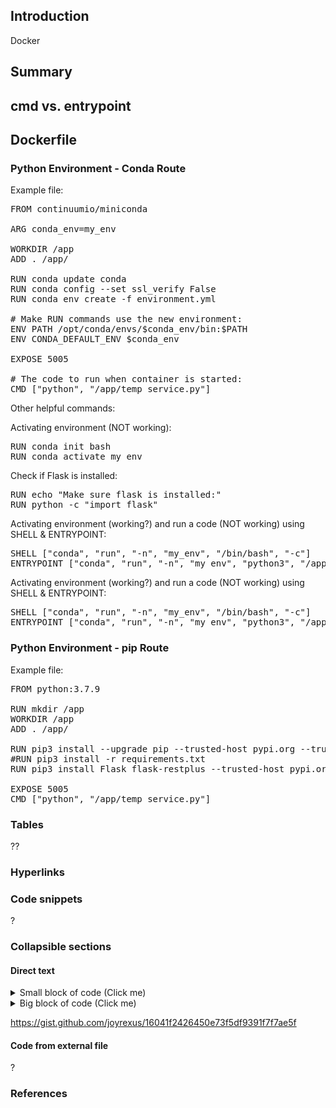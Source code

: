 ## Introduction

Docker


## Summary


## cmd vs. entrypoint



## Dockerfile

### Python Environment - Conda Route

Example file:
<pre>
FROM continuumio/miniconda

ARG conda_env=my_env

WORKDIR /app
ADD . /app/

RUN conda update conda
RUN conda config --set ssl_verify False
RUN conda env create -f environment.yml

# Make RUN commands use the new environment:
ENV PATH /opt/conda/envs/$conda_env/bin:$PATH
ENV CONDA_DEFAULT_ENV $conda_env

EXPOSE 5005

# The code to run when container is started:
CMD ["python", "/app/temp_service.py"]
</pre>



Other helpful commands:

Activating environment (NOT working):
<pre>
RUN conda init bash
RUN conda activate my_env
</pre>

Check if Flask is installed:
<pre>
RUN echo "Make sure flask is installed:"
RUN python -c "import flask"
</pre>


Activating environment (working?) and run a code (NOT working) using SHELL & ENTRYPOINT:
<pre>
SHELL ["conda", "run", "-n", "my_env", "/bin/bash", "-c"]
ENTRYPOINT ["conda", "run", "-n", "my_env", "python3", "/app/temp_service.py"]
</pre>

Activating environment (working?) and run a code (NOT working) using SHELL & ENTRYPOINT:
<pre>
SHELL ["conda", "run", "-n", "my_env", "/bin/bash", "-c"]
ENTRYPOINT ["conda", "run", "-n", "my_env", "python3", "/app/temp_service.py"]
</pre>

### Python Environment - pip Route

Example file:
<pre>
FROM python:3.7.9

RUN mkdir /app
WORKDIR /app
ADD . /app/

RUN pip3 install --upgrade pip --trusted-host pypi.org --trusted-host pypi.python.org --trusted-host=files.pythonhosted.org
#RUN pip3 install -r requirements.txt
RUN pip3 install Flask flask-restplus --trusted-host pypi.org --trusted-host pypi.python.org --trusted-host=files.pythonhosted.org

EXPOSE 5005
CMD ["python", "/app/temp_service.py"]
</pre>

### Tables

??

### Hyperlinks


### Code snippets

?


### Collapsible sections

#### Direct text

<details><summary>Small block of code (Click me)</summary>
<p>

#### yes, even hidden code blocks!

```python
print("hello world!")
```

</p>
</details>


<details><summary>Big block of code (Click me)</summary>
<p>
import { constants } from 'os'
import { createWriteStream, createReadStream } from 'fs'

// ... click to expand/collapse
;(async () => {
  const result = await new Promise((r, j) => {
    const input = process.env['INPUT'] || __filename
    const output = process.env['OUTPUT']
    const rs = createReadStream(input)
    const ws = output ? createWriteStream(output) : process.stdout
    rs.pipe(ws)
    rs.on('error', (err) => {
      if (err.errno === -constants.errno.ENOENT) {
        return j(`Cannot find file ${input}`)
      }
      return j(err)
    })
    rs.on('close', () => {
      r({ input, 'output': output })
    })
  })
  const res = {
    version: process.version,
    ...result,
  }
  console.log(res)
})()

</p>
</details>


https://gist.github.com/joyrexus/16041f2426450e73f5df9391f7f7ae5f

#### Code from external file

?

### References


